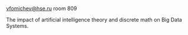 vfomichev@hse.ru
room 809 


The impact of artificial intelligence theory and discrete math on Big Data Systems.
